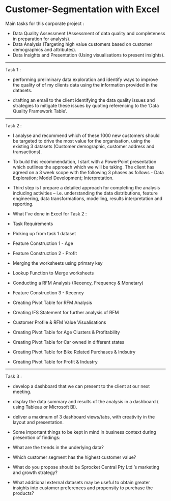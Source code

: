 # Customer-Segmentation with Excel
Main tasks for this corporate project : 
- Data Quality Assessment (Assessment of data quality and completeness in preparation for analysis).
- Data Analysis (Targeting high value customers based on customer demographics and attributes).
- Data Insights and Presentation (Using visualisations to present insights).

--------------------------------------------------------------------------------------------------------------------------------------------------------------------------



Task 1 : 

- performing preliminary data exploration and identify ways to improve the quality of of my clients data using the information provided in the datasets.

- drafting an email to the client identifying the data quality issues and strategies to mitigate these issues by quoting referencing to the ‘Data Quality Framework Table’.


---------------------------------------------------------------------------------------------------------------------------------------------------------------------
Task 2 : 

- I analyse and recommend which of these 1000 new customers should be targeted to drive the most value for the organisation, using the existing 3 datasets (Customer demographic, customer address and transactions).

- To build this recommendation, I start with a PowerPoint presentation which outlines the approach which we will be taking. The client has agreed on a 3 week scope with the following 3 phases as follows - Data Exploration; Model Development; Interpretation.

- Third step is I prepare a detailed approach for completing the analysis including activities – i.e. understanding the data distributions, feature engineering, data transformations, modelling, results interpretation and reporting.

 - What I've done in Excel for Task 2 : 

 - Task Requirements 
 - Picking up from task 1 dataset 
 - Feature Construction 1 - Age 
 - Feature Construction 2 - Profit 
 - Merging the worksheets using primary key
 - Lookup Function to Merge worksheets
 - Conducting a RFM Analysis (Recency, Frequency & Monetary) 
 - Feature Construction 3 - Recency 
 - Creating Pivot Table for RFM Analysis 
 - Creating IFS Statement for further analysis of RFM 
 - Customer Profile & RFM Value Visualisations 
 - Creating Pivot Table for Age Clusters & Profitability 
 - Creating Pivot Table for Car owned in different states 
 - Creating Pivot Table for Bike Related Purchases & Indsutry  
 - Creating Pivot Table for Profit & Industry   
 ---------------------------------------------------------------------------------------------------------------------------------------------------------------
 
 Task 3 :
 
- develop a dashboard that we can present to the client at our next meeting.

- display the data summary and results of the analysis in a dashboard ( using Tableau or Microsoft BI).

- deliver a maximum of 3 dashboard views/tabs, with creativity in the layout and presentation.

- Some important things to be kept in mind in business context during presention of findings:

- What are the trends in the underlying data?

- Which customer segment has the highest customer value?

- What do you propose should be Sprocket Central Pty Ltd ’s marketing and growth strategy?

- What additional external datasets may be useful to obtain greater insights into customer preferences and propensity to purchase the products?
